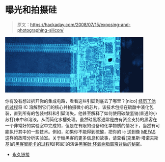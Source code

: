 # 曝光和拍摄硅

> 原文：<https://hackaday.com/2008/07/15/exposing-and-photographing-silicon/>

![](img/bc442f08c0e4cbf97542e93e8fb64b69.png)

你有没有想过拆开你的集成电路，看看这些引脚到底去了哪里？[nico] [经历了他的过程](http://microblog.routed.net/2008/07/15/how-to-write-an-ic-friday-post/)将 IC 溶解到它们的核心并拍摄微小的芯片。该技术包括在硫酸中液化包装，直到所有的包装材料和引脚消失。他甚至解释了如何使用碳酸氢钠(普通的小苏打)来中和溶液，从而简化水槽处理。虽然硅黑客通常是由有资金支持的黑客在一个非常好的实验室中完成的，但是在有限的设备和化学物质的情况下，当然有可能执行其中的一些技术。例如，如果你不能得到硫酸，把你的 ic 送到像 [MEFAS](http://www.mefas.com/) 这样的故障分析实验室。关于硅黑客的更多信息和故事，请查看[克里斯·塔诺夫斯基]的[黑客智能卡的过程](http://www.hackaday.com/2008/05/31/silicon-hacking/)和[邦尼]的演讲[黑客硅:环氧树脂窗帘背后的秘密](http://www.hackaday.com/2005/09/20/tc7-day-2-hacking-silicon-secrets-behind-the-epoxy-curtain/)。

*   [永久链接](http://microblog.routed.net/2008/07/15/how-to-write-an-ic-friday-post/)